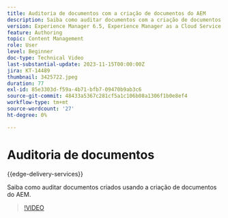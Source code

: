 ```yaml
---
title: Auditoria de documentos com a criação de documentos do AEM
description: Saiba como auditar documentos com a criação de documentos do AEM
version: Experience Manager 6.5, Experience Manager as a Cloud Service
feature: Authoring
topic: Content Management
role: User
level: Beginner
doc-type: Technical Video
last-substantial-update: 2023-11-15T00:00:00Z
jira: KT-14489
thumbnail: 3425722.jpeg
duration: 77
exl-id: 85e3303d-f59a-4b71-bfb7-09470b9ab3c6
source-git-commit: 48433a5367c281cf5a1c106b08a1306f1b0e8ef4
workflow-type: tm+mt
source-wordcount: '27'
ht-degree: 0%

---
```


# Auditoria de documentos

{{edge-delivery-services}}

Saiba como auditar documentos criados usando a criação de documentos do AEM.

>[!VIDEO](https://video.tv.adobe.com/v/3425722/?learn=on)
